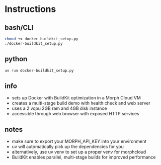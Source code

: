 # Instructions

## bash/CLI
```bash
chmod +x docker-buildkit_setup.py
./docker-buildkit_setup.py
```

## python
```python
uv run docker-buildkit_setup.py
```

## info
- sets up Docker with BuildKit optimization in a Morph Cloud VM
- creates a multi-stage build demo with health check and web server
- uses a 2 vcpu 2GB ram and 4GB disk instance
- accessible through web browser with exposed HTTP services

## notes
- make sure to export your MORPH_API_KEY into your environment
- uv will automatically pick up the dependencies for you
- alternatively, use uv venv to set up a proper venv for morphcloud
- BuildKit enables parallel, multi-stage builds for improved performance
